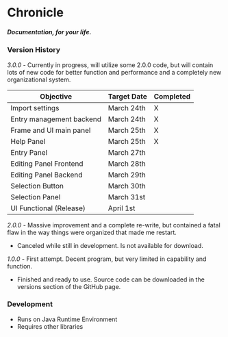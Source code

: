 # Chronicle
##### Documentation, for your life.

### Version History
*3.0.0* - Currently in progress, will utilize some 2.0.0 code, but will contain lots of new code for better function and performance and a completely new organizational system.

| Objective                 | Target Date | Completed |
|---------------------------|-------------|-----------|
| Import settings           | March 24th  |     X     |
| Entry management backend  | March 24th  |     X     |
| Frame and UI main panel   | March 25th  |     X     |
| Help Panel                | March 25th  |     X     |
| Entry Panel               | March 27th  |           |
| Editing Panel Frontend    | March 28th  |	      |
| Editing Panel Backend     | March 29th  |	      |
| Selection Button	    | March 30th  |	      |
| Selection Panel           | March 31st  |           |
| UI Functional (Release)   | April 1st   |           |

*2.0.0* - Massive improvement and a complete re-write, but contained a fatal flaw in the way things were organized that made me restart.
- Canceled while still in development. Is not available for download.

*1.0.0* - First attempt. Decent program, but very limited in capability and function.
- Finished and ready to use. Source code can be downloaded in the versions section of the GitHub page.

### Development
- Runs on Java Runtime Environment
- Requires other libraries

